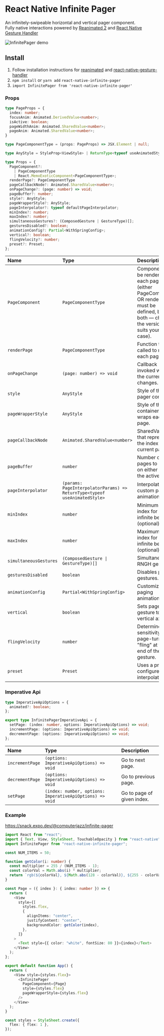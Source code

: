 # React Native Infinite Pager

An infinitely-swipeable horizontal and vertical pager component.<br />
Fully native interactions powered by [Reanimated 2](https://github.com/kmagiera/react-native-reanimated) and [React Native Gesture Handler](https://github.com/kmagiera/react-native-gesture-handler)

![InfinitePager demo](https://i.imgur.com/5lIxuQX.gif)

## Install

1. Follow installation instructions for [reanimated](https://github.com/kmagiera/react-native-reanimated) and [react-native-gesture-handler](https://github.com/kmagiera/react-native-gesture-handler)
2. `npm install` or `yarn add` `react-native-infinite-pager`
3. `import InfinitePager from 'react-native-infinite-pager'`

### Props

```typescript
type PageProps = {
  index: number;
  focusAnim: Animated.DerivedValue<number>;
  isActive: boolean;
  pageWidthAnim: Animated.SharedValue<number>;
  pageAnim: Animated.SharedValue<number>;
}

type PageComponentType = (props: PageProps) => JSX.Element | null;

type AnyStyle = StyleProp<ViewStyle> | ReturnType<typeof useAnimatedStyle>;

type Props = {
  PageComponent?:
    | PageComponentType
    | React.MemoExoticComponent<PageComponentType>;
  renderPage?: PageComponentType
  pageCallbackNode?: Animated.SharedValue<number>;
  onPageChange?: (page: number) => void;
  pageBuffer?: number; 
  style?: AnyStyle;
  pageWrapperStyle?: AnyStyle;
  pageInterpolator?: typeof defaultPageInterpolator;
  minIndex?: number;
  maxIndex?: number;
  simultaneousGestures?: (ComposedGesture | GestureType)[];
  gesturesDisabled?: boolean;
  animationConfig?: Partial<WithSpringConfig>;
  vertical?: boolean;
  flingVelocity?: number;
  preset?: Preset;
};
```

| Name               | Type                     | Description                                     |
| :----------------- | :----------------------- | :---------------------------------------------- |
| `PageComponent`    | `PageComponentType`      | Component to be rendered as each page (either PageComponent OR renderPage must be defined, but not both — choose the version that suits your use case).          |
| `renderPage`    | `PageComponentType`      | Function to be called to render each page.          |
| `onPageChange`     | `(page: number) => void` | Callback invoked when the current page changes. |
| `style`            | `AnyStyle`               | Style of the pager container.                   |
| `pageWrapperStyle` | `AnyStyle`               | Style of the container that wraps each page.    |
| `pageCallbackNode` | `Animated.SharedValue<number>`               | SharedValue that represents the index of the current page.    |
| `pageBuffer` | `number`               | Number of pages to render on either side of the active page.    |
| `pageInterpolator` | `(params: PageInterpolatorParams) => ReturnType<typeof useAnimatedStyle>`               | Interpolator for custom page animations.    |
| `minIndex`            | `number`               | Minimum page index for non-infinite behavior (optional).                   |
| `maxIndex`            | `number`               | Maximum page index for non-infinite behavior (optional).                   |
| `simultaneousGestures`            | `(ComposedGesture \| GestureType)[]`               | Simultaneous RNGH gestures.                   |
| `gesturesDisabled`            | `boolean`               | Disables pan gestures.                   |
| `animationConfig`            | `Partial<WithSpringConfig>`               | Customizes paging animations.                   |
| `vertical`            | `boolean`               | Sets page gesture to the vertical axis.                   |
| `flingVelocity`            | `number`               | Determines sensitivity of a page-turning "fling" at the end of the gesture.                   |
| `preset`            | `Preset`               | Uses a pre-configured page interpolator.                   |


### Imperative Api

```typescript
type ImperativeApiOptions = {
  animated?: boolean;
};

export type InfinitePagerImperativeApi = {
  setPage: (index: number, options: ImperativeApiOptions) => void;
  incrementPage: (options: ImperativeApiOptions) => void;
  decrementPage: (options: ImperativeApiOptions) => void;
};
```

| Name            | Type                                                     | Description                |
| :-------------- | :------------------------------------------------------- | :------------------------- |
| `incrementPage` | `(options: ImperativeApiOptions) => void`                | Go to next page.           |
| `decrementPage` | `(options: ImperativeApiOptions) => void`                | Go to previous page.       |
| `setPage`       | `(index: number, options: ImperativeApiOptions) => void` | Go to page of given index. |

### Example

https://snack.expo.dev/@computerjazz/infinite-pager

```typescript
import React from "react";
import { Text, View, StyleSheet, TouchableOpacity } from "react-native";
import InfinitePager from "react-native-infinite-pager";

const NUM_ITEMS = 50;

function getColor(i: number) {
  const multiplier = 255 / (NUM_ITEMS - 1);
  const colorVal = Math.abs(i) * multiplier;
  return `rgb(${colorVal}, ${Math.abs(128 - colorVal)}, ${255 - colorVal})`;
}

const Page = ({ index }: { index: number }) => {
  return (
    <View
      style={[
        styles.flex,
        {
          alignItems: "center",
          justifyContent: "center",
          backgroundColor: getColor(index),
        },
      ]}
    >
      <Text style={{ color: "white", fontSize: 80 }}>{index}</Text>
    </View>
  );
};

export default function App() {
  return (
    <View style={styles.flex}>
      <InfinitePager
        PageComponent={Page}
        style={styles.flex}
        pageWrapperStyle={styles.flex}
      />
    </View>
  );
}

const styles = StyleSheet.create({
  flex: { flex: 1 },
});
```
